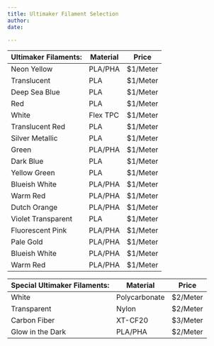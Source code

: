 ```yaml
---
title: Ultimaker Filament Selection
author: 
date: 

---
```



| Ultimaker Filaments: | Material      | Price         |
| -------------        | ------------- | ------------- |
| Neon Yellow          | PLA/PHA       | $1/Meter      |
| Translucent          | PLA           | $1/Meter      |
| Deep Sea Blue        | PLA           | $1/Meter      |
| Red                  | PLA           | $1/Meter      |
| White                | Flex TPC      | $1/Meter      |
| Translucent Red      | PLA           | $1/Meter      |
| Silver Metallic      | PLA           | $1/Meter      |
| Green                | PLA/PHA       | $1/Meter      |
| Dark Blue            | PLA           | $1/Meter      |
| Yellow Green         | PLA           | $1/Meter      |
| Blueish White        | PLA/PHA       | $1/Meter      |
| Warm Red             | PLA/PHA       | $1/Meter      |
| Dutch Orange         | PLA/PHA       | $1/Meter      |
| Violet Transparent   | PLA           | $1/Meter      |
| Fluorescent Pink     | PLA/PHA       | $1/Meter      |
| Pale Gold            | PLA/PHA       | $1/Meter      |
| Blueish White        | PLA/PHA       | $1/Meter      |
| Warm Red             | PLA/PHA       | $1/Meter      |



| Special Ultimaker Filaments: | Material      | Price         |
| -------------                | ------------- | ------------- |
| White                        | Polycarbonate | $2/Meter      |
| Transparent                  | Nylon         | $2/Meter      |
| Carbon Fiber                 | XT-CF20       | $3/Meter      |
| Glow in the Dark             | PLA/PHA       | $2/Meter      |





